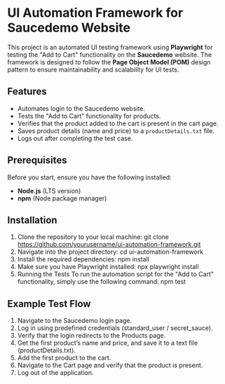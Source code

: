 # UI Automation Framework for Saucedemo Website

This project is an automated UI testing framework using **Playwright** for testing the "Add to Cart" functionality on the **Saucedemo** website. The framework is designed to follow the **Page Object Model (POM)** design pattern to ensure maintainability and scalability for UI tests.

## Features
- Automates login to the Saucedemo website.
- Tests the "Add to Cart" functionality for products.
- Verifies that the product added to the cart is present in the cart page.
- Saves product details (name and price) to a `productDetails.txt` file.
- Logs out after completing the test case.

## Prerequisites

Before you start, ensure you have the following installed:

- **Node.js** (LTS version)
- **npm** (Node package manager)

## Installation

1. Clone the repository to your local machine:
   git clone https://github.com/yourusername/ui-automation-framework.git
2. Navigate into the project directory:
   cd ui-automation-framework
3. Install the required dependencies:
   npm install
4. Make sure you have Playwright installed:
   npx playwright install
5. Running the Tests
   To run the automation script for the "Add to Cart" functionality, simply use the following command:
   npm test

## Example Test Flow
1. Navigate to the Saucedemo login page.
2. Log in using predefined credentials (standard_user / secret_sauce).
3. Verify that the login redirects to the Products page.
4. Get the first product’s name and price, and save it to a text file (productDetails.txt).
5. Add the first product to the cart.
6. Navigate to the Cart page and verify that the product is present.
7. Log out of the application.
